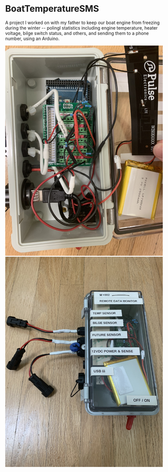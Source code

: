 # BoatTemperatureSMS
A project I worked on with my father to keep our boat engine from freezing during the winter -- polingl statistics including engine temperature, heater voltage, bilge switch status, and others, and sending them to a phone number, using an Arduino.

![image](https://github.com/PunkyMunky64/BoatTemperatureSMS/blob/master/photo1.jpeg)
![image](https://github.com/PunkyMunky64/BoatTemperatureSMS/blob/master/photo2.jpeg)
